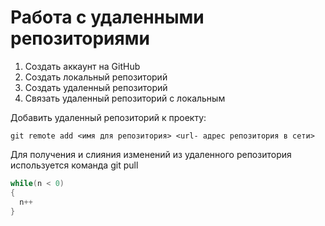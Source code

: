 # Работа с удаленными репозиториями
1. Создать аккаунт на GitHub
2. Создать локальный репозиторий
3. Создать удаленный репозиторий
4. Связать удаленный репозиторий с локальным

Добавить удаленный репозиторий к проекту:
```
git remote add <имя для репозитория> <url- адрес репозитория в сети>
```
Для получения и слияния изменений из удаленного репозитория используется команда git pull

```c#
while(n < 0)
{
  n++
}
```
